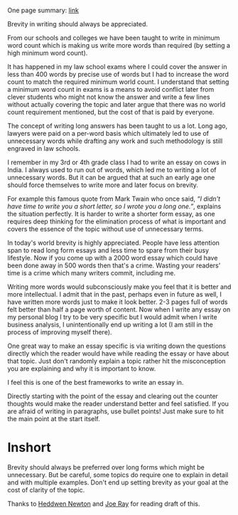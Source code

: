 One page summary: [link](https://twitter.com/badola_arjun/status/1464532229590175745)

Brevity in writing should always be appreciated.

From our schools and colleges we have been taught to write in minimum word count which is making us write more words than required (by setting a high minimum word count). 

It has happened in my law school exams where I could cover the answer in less than 400 words by precise use of words but I had to increase the word count to match the required minimum world count. I understand that setting a minimum word count in exams is a means to avoid conflict later from clever students who might not know the answer and write a few lines without actually covering the topic and later argue that there was no world count requirement mentioned, but the cost of that is paid by everyone.

The concept of writing long answers has been taught to us a lot. Long ago, lawyers were paid on a per-word basis which ultimately led to use of unnecessary words while drafting any work and such methodology is still engraved in law schools.

I remember in my 3rd or 4th grade class I had to write an essay on cows in India. I always used to run out of words, which led me to writing a lot of unnecessary words. But it can be argued that at such an early age one should force themselves to write more and later focus on brevity.

For example this famous quote from Mark Twain who once said, _“I didn't have time to write you a short letter, so I wrote you a long one.”_, explains the situation perfectly. It is harder to write a shorter form essay, as one requires deep thinking for the elimination process of what is important and covers the essence of the topic without use of unnecessary terms.

In today's world brevity is highly appreciated. People have less attention span to read long form essays and less time to spare from their busy lifestyle. Now if you come up with a 2000 word essay which could have been done away in 500 words then that's a crime. Wasting your readers' time is a crime which many writers commit, including me.

Writing more words would subconsciously make you feel that it is better and more intellectual. I admit that in the past, perhaps even in future as well, I have written more words just to make it look better. 2-3 pages full of words felt better than half a page worth of content. Now when I write any essay on my personal blog I try to be very specific but I would admit when I write business analysis, I unintentionally end up writing a lot (I am still in the process of improving myself there).

One great way to make an essay specific is via writing down the questions directly which the reader would have while reading the essay or have about that topic. Just don't randomly explain a topic rather hit the misconception you are explaining and why it is important to know.

I feel this is one of the best frameworks to write an essay in. 

Directly starting with the point of the essay and clearing out the counter thoughts would make the reader understand better and feel satisfied. If you are afraid of writing in paragraphs, use bullet points! Just make sure to hit the main point at the start itself.

# Inshort 

Brevity should always be preferred over long forms which might be unnecessary. But be careful, some topics do require one to explain in detail and with multiple examples. Don't end up setting brevity as your goal at the cost of clarity of the topic.

Thanks to [Heddwen Newton](https://heddwennewton.com/) and [Joe Ray](https://twitter.com/joeray119) for reading draft of this.
